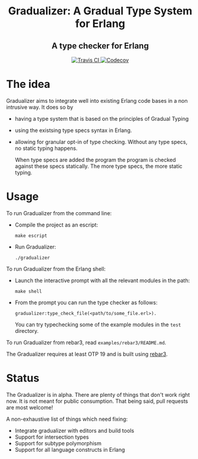 <h1 align="center">Gradualizer: A Gradual Type System for Erlang</h1>
<h2 align="center">A type checker for Erlang</h2>
<p align="center">
  <a href="https://travis-ci.com/josefs/Gradualizer">
    <img src="https://img.shields.io/travis/com/josefs/Gradualizer.svg?style=flat-square" alt="Travis CI" />
  </a>
  <a href="https://codecov.io/gh/josefs/Gradualizer">
    <img src="https://img.shields.io/codecov/c/github/josefs/Gradualizer.svg?style=flat-square" alt="Codecov" />
  </a>
</p>

# The idea

Gradualizer aims to integrate well into existing Erlang code bases in a non intrusive way. It does so by

* having a type system that is based on the principles of Gradual Typing
* using the existsing type specs syntax in Erlang.
* allowing for granular opt-in of type checking. Without any type specs, no static typing happens.

  When type specs are added the program the program is checked against
  these specs statically. The more type specs, the more static typing.

# Usage

To run Gradualizer from the command line:

* Compile the project as an escript:

  `make escript`

* Run Gradualizer:

  `./gradualizer`

To run Gradualizer from the Erlang shell:

* Launch the interactive prompt with all the relevant modules in the path:

  `make shell`

* From the prompt you can run the type checker as follows:

  `gradualizer:type_check_file(<path/to/some_file.erl>).`

  You can try typechecking some of the example modules in the `test` directory.

To run Gradualizer from rebar3, read `examples/rebar3/README.md`.

The Gradualizer requires at least OTP 19 and is built using [rebar3](https://www.rebar3.org/).

# Status

The Gradualizer is in alpha. There are plenty of things that don't work right
now. It is not meant for public consumption. That being said, pull requests
are most welcome!

A non-exhaustive list of things which need fixing:

* Integrate gradualizer with editors and build tools
* Support for intersection types
* Support for subtype polymorphism
* Support for all language constructs in Erlang

